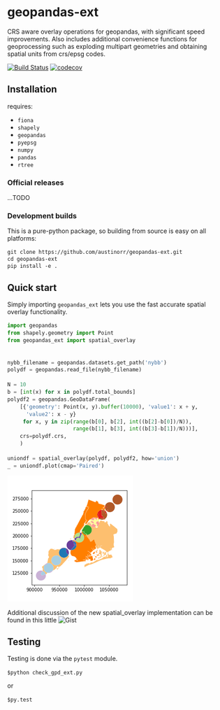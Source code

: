 # geopandas-ext
CRS aware overlay operations for geopandas, with significant speed improvements. Also includes additional convenience functions for geoprocessing such as exploding multipart geometries and obtaining spatial units from crs/epsg codes.


[![Build Status](https://travis-ci.org/austinorr/geopandas-ext.svg?branch=master)](https://travis-ci.org/austinorr/geopandas-ext)
[![codecov](https://codecov.io/gh/austinorr/geopandas-ext/branch/master/graph/badge.svg)](https://codecov.io/gh/austinorr/geopandas-ext)

## Installation
requires:

- `fiona`
- `shapely`
- `geopandas`
- `pyepsg`
- `numpy`
- `pandas`
- `rtree`

### Official releases

...TODO

### Development builds

This is a pure-python package, so building from source is easy on all platforms:

```
git clone https://github.com/austinorr/geopandas-ext.git
cd geopandas-ext
pip install -e .
```

## Quick start

Simply importing `geopandas_ext` lets you use the fast accurate spatial overlay functionality.

```python
import geopandas
from shapely.geometry import Point
from geopandas_ext import spatial_overlay


nybb_filename = geopandas.datasets.get_path('nybb')
polydf = geopandas.read_file(nybb_filename)

N = 10
b = [int(x) for x in polydf.total_bounds]
polydf2 = geopandas.GeoDataFrame(
    [{'geometry': Point(x, y).buffer(10000), 'value1': x + y,
      'value2': x - y}
     for x, y in zip(range(b[0], b[2], int((b[2]-b[0])/N)),
                     range(b[1], b[3], int((b[3]-b[1])/N)))],
    crs=polydf.crs,
    )

uniondf = spatial_overlay(polydf, polydf2, how='union')
_ = uniondf.plot(cmap='Paired')

```

![Alt text](docs/img/example.png "Example Spatial Overlay")


Additional discussion of the new spatial_overlay implementation can be found in this little ![Gist](http://nbviewer.jupyter.org/gist/austinorr/6fca2c1bd724b1c4885dcac368022ae9)


## Testing

Testing is done via the `pytest` module.

`$python check_gpd_ext.py`

or

`$py.test`
